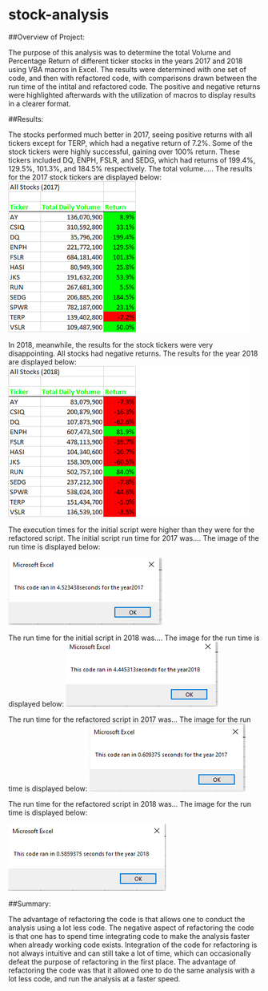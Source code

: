 # stock-analysis

##Overview of Project:

  The purpose of this analysis was to determine the total Volume and Percentage Return of different ticker stocks in the years 2017 and 2018 using VBA macros in Excel. The results were determined with one set of code, and then with refactored code, with comparisons drawn between the run time of the intital and refactored code. The positive and negative returns were highlighted afterwards with the utilization of macros to display results in a clearer format. 

##Results:

  The stocks performed much better in 2017, seeing positive returns with all tickers except for TERP, which had a negative return of 7.2%. Some of the stock tickers were highly successful, gaining over 100% return. These tickers included DQ, ENPH, FSLR, and SEDG, which had returns of 199.4%, 129.5%, 101.3%, and 184.5% respectively. The total volume.....
The results for the 2017 stock tickers are displayed below:
                                                                                                                                                                                                                                                                                                                                                                                                                                                                                                                                                                                                                                                                                                                                                                                            ![Results of VBA Stock Analysis for 2017](Resources/Refactored_Stock_Analysis_2017.png)

  
  In 2018, meanwhile, the results for the stock tickers were very disappointing. All stocks had negative returns. The results for the year 2018 are displayed below:
                                                                                                                                                                                                                                                                                                                                                                                                                                                                                                                                                                                                        ![Results of VBA Stock Analysis for 2018](Resources/Refactored_Stock_Analysis_2018.png)
                                                                                                                                                                                                                                                                                                                                                                                                                                                                                                                                                                                                        
                                                                                                                                                                                                                                                                                                                                                                                                                                                                                                                                                                                         
  The execution times for the initial script were higher than they were for the refactored script. The initial script run time for 2017 was.... The image of the run time is displayed below: 
                    
   ![Run Time of VBA Stock Analysis for 2017](Resources/Stock_Analysis_Run_Time_2017.png)                                                                                                                                                                                                                                                              

  The run time for the initial script in 2018 was.... The image for the run time is displayed below:
                                                                                                                                                                                                                                                                                                                                                                                                    ![Run Time of VBA Stock Analysis for 2018](Resources/Stock_Analysis_Run_Time_2018.png)

  
  
  The run time for the refactored script in 2017 was... The image for the run time is displayed below:
                                                                                                                                                                                                                                                                                                                                                                                                    ![Results of VBA Stock Analysis for 2017](Resources/VBA_Challenge_2017.png)

  
  
  The run time for the refactored script in 2018 was... The image for the run time is displayed below:
                               
   
   
   ![Results of VBA Stock Analysis for 2017](Resources/VBA_Challenge_2018.png)


##Summary:

 The advantage of refactoring the code is that allows one to conduct the analysis using a lot less code. The negative aspect of refactoring the code is that one has to spend time integrating code to make the analysis faster when already working code exists. Integration of the code for refactoring is not always intuitive and can still take a lot of time, which can occasionally defeat the purpose of refactoring in the first place. The advantage of refactoring the code was that it allowed one to do the same analysis with a lot less code, and run the analysis at a faster speed.
 
